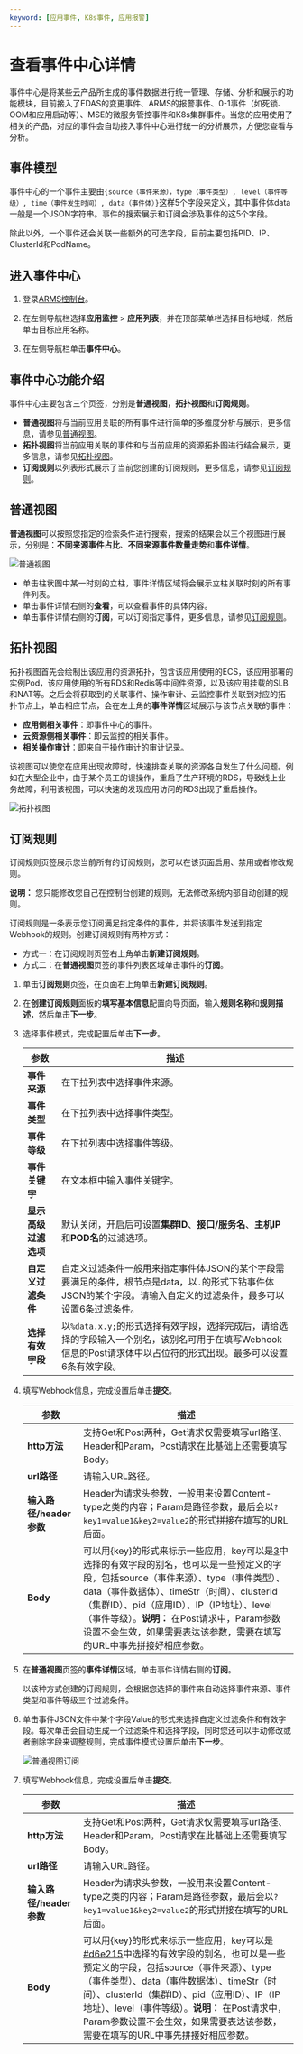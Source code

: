 ```yaml
---
keyword: [应用事件, K8s事件, 应用报警]
---
```


# 查看事件中心详情

事件中心是将某些云产品所生成的事件数据进行统一管理、存储、分析和展示的功能模块，目前接入了EDAS的变更事件、ARMS的报警事件、0-1事件（如死锁、OOM和应用启动等）、MSE的微服务管控事件和K8s集群事件。当您的应用使用了相关的产品，对应的事件会自动接入事件中心进行统一的分析展示，方便您查看与分析。

## 事件模型

事件中心的一个事件主要由`{source（事件来源），type（事件类型）, level（事件等级）, time（事件发生时间）, data（事件体）}`这样5个字段来定义，其中事件体data一般是一个JSON字符串。事件的搜索展示和订阅会涉及事件的这5个字段。

除此以外，一个事件还会关联一些额外的可选字段，目前主要包括PID、IP、ClusterId和PodName。

## 进入事件中心

1.  登录[ARMS控制台](https://arms-ap-southeast-1.console.aliyun.com/#/home)。

2.  在左侧导航栏选择**应用监控** \> **应用列表**，并在顶部菜单栏选择目标地域，然后单击目标应用名称。

3.  在左侧导航栏单击**事件中心**。


## 事件中心功能介绍

事件中心主要包含三个页签，分别是**普通视图**，**拓扑视图**和**订阅规则**。

-   **普通视图**将与当前应用关联的所有事件进行简单的多维度分析与展示，更多信息，请参见[普通视图](#section_9xe_ve1_apw)。
-   **拓扑视图**将当前应用关联的事件和与当前应用的资源拓扑图进行结合展示，更多信息，请参见[拓扑视图](#section_or4_auc_c2u)。
-   **订阅规则**以列表形式展示了当前您创建的订阅规则，更多信息，请参见[订阅规则](#section_qg6_2r4_452)。

## 普通视图

**普通视图**可以按照您指定的检索条件进行搜索，搜索的结果会以三个视图进行展示，分别是：**不同来源事件占比**、**不同来源事件数量走势**和**事件详情**。

![普通视图](https://static-aliyun-doc.oss-accelerate.aliyuncs.com/assets/img/zh-CN/9170690061/p170186.png)

-   单击柱状图中某一时刻的立柱，事件详情区域将会展示立柱关联时刻的所有事件列表。
-   单击事件详情右侧的**查看**，可以查看事件的具体内容。
-   单击事件详情右侧的**订阅**，可以订阅指定事件，更多信息，请参见[订阅规则](#section_qg6_2r4_452)。

## 拓扑视图

拓扑视图首先会绘制出该应用的资源拓扑，包含该应用使用的ECS，该应用部署的实例Pod，该应用使用的所有RDS和Redis等中间件资源，以及该应用挂载的SLB和NAT等。之后会将获取到的关联事件、操作审计、云监控事件关联到对应的拓扑节点上，单击相应节点，会在左上角的**事件详情**区域展示与该节点关联的事件：

-   **应用侧相关事件**：即事件中心的事件。
-   **云资源侧相关事件**：即云监控的相关事件。
-   **相关操作审计**：即来自于操作审计的审计记录。

该视图可以使您在应用出现故障时，快速排查关联的资源各自发生了什么问题。例如在大型企业中，由于某个员工的误操作，重启了生产环境的RDS，导致线上业务故障，利用该视图，可以快速的发现应用访问的RDS出现了重启操作。

![拓扑视图](https://static-aliyun-doc.oss-accelerate.aliyuncs.com/assets/img/zh-CN/2915690061/p170187.png)

## 订阅规则

订阅规则页签展示您当前所有的订阅规则，您可以在该页面启用、禁用或者修改规则。

**说明：** 您只能修改您自己在控制台创建的规则，无法修改系统内部自动创建的规则。

订阅规则是一条表示您订阅满足指定条件的事件，并将该事件发送到指定Webhook的规则。创建订阅规则有两种方式：

-   方式一：在订阅规则页签右上角单击**新建订阅规则**。
-   方式二：在**普通视图**页签的事件列表区域单击事件的**订阅**。



1.  单击**订阅规则**页签，在页面右上角单击**新建订阅规则**。

2.  在**创建订阅规则**面板的**填写基本信息**配置向导页面，输入**规则名称**和**规则描述**，然后单击**下一步**。

3.  选择事件模式，完成配置后单击**下一步**。

    |参数|描述|
    |--|--|
    |**事件来源**|在下拉列表中选择事件来源。|
    |**事件类型**|在下拉列表中选择事件类型。|
    |**事件等级**|在下拉列表中选择事件等级。|
    |**事件关键字**|在文本框中输入事件关键字。|
    |**显示高级过滤选项**|默认关闭，开启后可设置**集群ID**、**接口/服务名**、**主机IP**和**POD名**的过滤选项。|
    |**自定义过滤条件**|自定义过滤条件一般用来指定事件体JSON的某个字段需要满足的条件，根节点是data，以`.`的形式下钻事件体JSON的某个字段。请输入自定义的过滤条件，最多可以设置6条过滤条件。|
    |**选择有效字段**|以`%data.x.y;`的形式选择有效字段，选择完成后，请给选择的字段输入一个别名，该别名可用于在填写Webhook信息的Post请求体中以占位符的形式出现。最多可以设置6条有效字段。|

4.  填写Webhook信息，完成设置后单击**提交**。

    |参数|描述|
    |--|--|
    |**http方法**|支持Get和Post两种，Get请求仅需要填写url路径、Header和Param，Post请求在此基础上还需要填写Body。|
    |**url路径**|请输入URL路径。|
    |**输入路径/header参数**|Header为请求头参数，一般用来设置Content-type之类的内容；Param是路径参数，最后会以`?key1=value1&key2=value2`的形式拼接在填写的URL后面。|
    |**Body**|可以用\{key\}的形式来标示一些应用，key可以是[3](#step_xrv_73y_c5f)中选择的有效字段的别名，也可以是一些预定义的字段，包括source（事件来源）、type（事件类型）、data（事件数据体）、timeStr（时间）、clusterId（集群ID）、pid（应用ID）、IP（IP地址）、level（事件等级）。**说明：** 在Post请求中，Param参数设置不会生效，如果需要表达该参数，需要在填写的URL中事先拼接好相应参数。 |


1.  在**普通视图**页签的**事件详情**区域，单击事件详情右侧的**订阅**。

    以该种方式创建的订阅规则，会根据您选择的事件来自动选择事件来源、事件类型和事件等级三个过滤条件。

2.  单击事件JSON文件中某个字段Value的形式来选择自定义过滤条件和有效字段。每次单击会自动生成一个过滤条件和选择字段，同时您还可以手动修改或者删除字段来调整规则，完成事件模式设置后单击**下一步**。

    ![普通视图订阅](https://static-aliyun-doc.oss-accelerate.aliyuncs.com/assets/img/zh-CN/2915690061/p170188.png)

3.  填写Webhook信息，完成设置后单击**提交**。

    |参数|描述|
    |--|--|
    |**http方法**|支持Get和Post两种，Get请求仅需要填写url路径、Header和Param，Post请求在此基础上还需要填写Body。|
    |**url路径**|请输入URL路径。|
    |**输入路径/header参数**|Header为请求头参数，一般用来设置Content-type之类的内容；Param是路径参数，最后会以`?key1=value1&key2=value2`的形式拼接在填写的URL后面。|
    |**Body**|可以用\{key\}的形式来标示一些应用，key可以是[\#d6e215](#d6e215)中选择的有效字段的别名，也可以是一些预定义的字段，包括source（事件来源）、type（事件类型）、data（事件数据体）、timeStr（时间）、clusterId（集群ID）、pid（应用ID）、IP（IP地址）、level（事件等级）。**说明：** 在Post请求中，Param参数设置不会生效，如果需要表达该参数，需要在填写的URL中事先拼接好相应参数。 |


